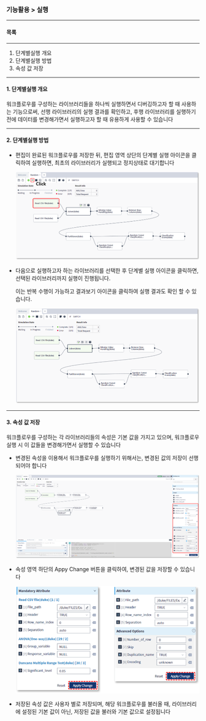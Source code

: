 ### 기능활용 > 실행



------

#### 목록

------

1. 단계별실행 개요
2. 단계별실행 방법
3. 속성 값 저장



------

#### 1. 단계별실행 개요

워크플로우를 구성하는 라이브러리들을 하나씩 실행하면서 디버깅하고자 할 때 사용하는 기능으로써, 선행 라이브러리의 실행 결과를 확인하고, 후행 라이브러리를 실행하기 전에 데이터를 변경해가면서 실행하고자 할 때 유용하게 사용할 수 있습니다



------

#### 2. 단계별실행 방법

- 편집이 완료된 워크플로우를 저장한 뒤, 편집 영역 상단의 단계별 실행 아이콘을 클릭하여 실행하면, 최초의 라이브러리가 실행되고 정지상태로 대기합니다

  ![](./img/기능활용_02_실행_02_워크플로우_단계별실행-01.png)

  

- 다음으로 실행하고자 하는 라이브러리를 선택한 후 단계별 실행 아이콘을 클릭하면, 선택된 라이브러리까지 실행이 진행됩니다.

  이는 반복 수행이 가능하고 결과보기 아이콘을 클릭하여 실행 결과도 확인 할 수 있습니다.

  ![](./img/기능활용_02_실행_02_워크플로우_단계별실행-02.png)



------

#### 3. 속성 값 저장

워크플로우를 구성하는 각 라이브러리들의 속성은 기본 값을 가지고 있으며, 워크플로우 실행 시 이 값들을 변경해가면서 실행할 수 있습니다



- 변경된 속성을 이용해서 워크플로우를 실행하기 위해서는, 변경된 값의 저장이 선행되어야 합니다

  ![](./img/기능활용_02_실행_02_워크플로우_단계별실행-03.png)

  

- 속성 영역 하단의 Appy Change 버튼을 클릭하여, 변경된 값을 저장할 수 있습니다

  ![](./img/기능활용_02_실행_02_워크플로우_단계별실행-04.png)

  

- 저장된 속성 값은 사용자 별로 저장되며, 해당 워크플로우를 불러올 때, 라이브러리에 설정된 기본 값이 아닌, 저장된 값을 불러와 기본 값으로 설정됩니다

